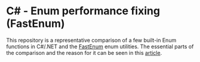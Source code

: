 # C# - Enum performance fixing (FastEnum)

This repository is a representative comparison of a few built-in Enum functions in C#/.NET and the [FastEnum](link:https://github.com/xin9le/FastEnum) enum utilities. The essential parts of the comparison and the reason for it can be seen in this [article](link:https://github.com/xin9le/FastEnum).

